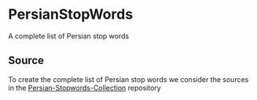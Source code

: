 # PersianStopWords
A complete list of Persian stop words

## Source
To create the complete list of Persian stop words we consider the sources in the [Persian-Stopwords-Collection](https://github.com/ziaa/Persian-stopwords-collection) repository
